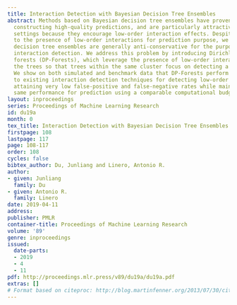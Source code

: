```yaml
---
title: Interaction Detection with Bayesian Decision Tree Ensembles
abstract: Methods based on Bayesian decision tree ensembles have proven valuable in
  constructing high-quality predictions, and are particularly attractive in certain
  settings because they encourage low-order interaction effects. Despite adapting
  to the presence of low-order interactions for prediction purpose, we show that Bayesian
  decision tree ensembles are generally anti-conservative for the purpose of conducting
  interaction detection. We address this problem by introducing Dirichlet process
  forests (DP-Forests), which leverage the presence of low-order interactions by clustering
  the trees so that trees within the same cluster focus on detecting a specific interaction.
  We show on both simulated and benchmark data that DP-Forests perform well relative
  to existing interaction detection techniques for detecting low-order interactions,
  attaining very low false-positive and false-negative rates while maintaining the
  same performance for prediction using a comparable computational budget.
layout: inproceedings
series: Proceedings of Machine Learning Research
id: du19a
month: 0
tex_title: Interaction Detection with Bayesian Decision Tree Ensembles
firstpage: 108
lastpage: 117
page: 108-117
order: 108
cycles: false
bibtex_author: Du, Junliang and Linero, Antonio R.
author:
- given: Junliang
  family: Du
- given: Antonio R.
  family: Linero
date: 2019-04-11
address: 
publisher: PMLR
container-title: Proceedings of Machine Learning Research
volume: '89'
genre: inproceedings
issued:
  date-parts:
  - 2019
  - 4
  - 11
pdf: http://proceedings.mlr.press/v89/du19a/du19a.pdf
extras: []
# Format based on citeproc: http://blog.martinfenner.org/2013/07/30/citeproc-yaml-for-bibliographies/
---
```

